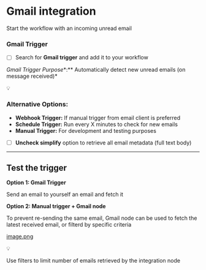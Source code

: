 # Gmail integration

Start the workflow with an incoming unread email

### Gmail Trigger

- [ ]  Search for **Gmail trigger** and add it to your workflow

*Gmail Trigger Purpose**:** Automatically detect new unread emails (on message received)*

<aside>
💡

### **Alternative Options:**

- **Webhook Trigger:** If manual trigger from email client is preferred
- **Schedule Trigger:** Run every X minutes to check for new emails
- **Manual Trigger:** For development and testing purposes
</aside>

- [ ]  **Uncheck simplify** option to retrieve all email metadata (full text body)

---

## **Test the trigger**

**Option 1: Gmail Trigger**

Send an email to yourself an email and fetch it

**Option 2: Manual trigger + Gmail node**

To prevent re-sending the same email, Gmail node can be used to fetch the latest received email, or filterd by specific criteria

[image.png](https://codahosted.io/docs/3PFXo2bENf/blobs/bl-z212nBYiMT/3c5ed3479b90a822429419f08ffab5fa0cdae758d289ffe4bd2390a479023b52a3627d3983667c71aa3a9215b12acea250a186907ad2e0fb1337e2716696831cbcc0716879dec3d0aceab087b002cd56f80d99fea0c1f19444f6661621bc22f53cd012fe)

<aside>
💡

Use filters to limit number of emails retrieved by the integration node

</aside>